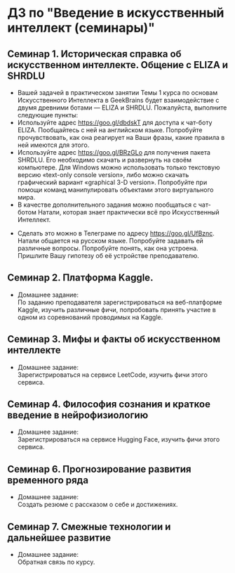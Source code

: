 # ДЗ по "Введение в искусственный интеллект (семинары)"

## Семинар 1. Историческая справка об искусственном интеллекте. Общение с ELIZA и SHRDLU 
- Вашей задачей в практическом занятии Темы 1 курса по основам Искусственного Интеллекта в GeekBrains будет взаимодействие с двумя древними ботами — ELIZA и SHRDLU. Пожалуйста, выполните следующие пункты:
- Используйте адрес https://goo.gl/dbdskT для доступа к чат-боту ELIZA. Пообщайтесь с ней на английском языке. Попробуйте прочувствовать, как она реагирует на Ваши фразы, какие правила в ней имеются для этого.
- Используйте адрес https://goo.gl/BRzGLo для получения пакета SHRDLU. Его необходимо скачать и развернуть на своём компьютере. Для Windows можно использовать только текстовую версию «text-only console version», либо можно скачать графический вариант «graphical 3-D version». Попробуйте при помощи команд манипулировать объектами этого виртуального мира.
- В качестве дополнительного задания можно пообщаться с чат-ботом Натали, которая знает практически всё про Искусственный Интеллект.

* Сделать это можно в Телеграме по адресу https://goo.gl/UfBznc. Натали общается на русском языке. Попробуйте задавать ей различные вопросы. Попробуйте понять, как она устроена. Пришлите Вашу гипотезу об её устройстве преподавателю.  

## Семинар 2. Платформа Kaggle.
* Домашнее задание:  
По заданию преподавателя зарегистрироваться на веб-платформе Kaggle, изучить различные фичи, попробовать 
принять участие в одном из соревнований проводимых на Kaggle.

## Семинар 3. Мифы и факты об искусственном интеллекте
* Домашнее задание:  
 Зарегистрироваться на сервисе LeetCode, изучить фичи этого сервиса.

## Семинар 4. Философия сознания и краткое введение в нейрофизиологию
* Домашнее задание:  
 Зарегистрироваться на сервисе Hugging Face, изучить фичи этого сервиса.

## Семинар 6. Прогнозирование развития временного ряда
* Домашнее задание:  
 Создать резюме с рассказом о себе и достижениях.

## Семинар 7. Смежные технологии и дальнейшее развитие
* Домашнее задание:  
 Обратная связь по курсу.